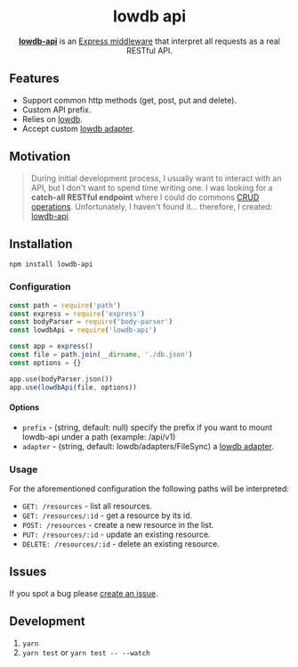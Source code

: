 <div align=center>
<h1>lowdb api</h1>
<p><a href="https://github.com/rmariuzzo/lowdb-api"><strong>lowdb-api</strong></a> is an <a href="http://expressjs.com/en/guide/using-middleware.html">Express middleware</a> that interpret all requests as a real RESTful API.</p>
</div>

## Features

 - Support common http methods (get, post, put and delete).
 - Custom API prefix.
 - Relies on [lowdb](https://github.com/typicode/lowdb).
 - Accept custom [lowdb adapter](https://github.com/typicode/lowdb#adapters-api).

## Motivation

> During initial development process, I usually want to interact with an API, but I don't want to spend time writing one. I was looking for a **catch-all RESTful endpoint** where I could do commons [CRUD operations](https://en.wikipedia.org/wiki/Create,_read,_update_and_delete). Unfortunately, I haven't found it... therefore, I created: [lowdb-api](https://github.com/rmariuzzo/lowdb-api).

## Installation

```
npm install lowdb-api
```

### Configuration

```js
const path = require('path')
const express = require('express')
const bodyParser = require('body-parser')
const lowdbApi = require('lowdb-api')

const app = express()
const file = path.join(__dirname, './db.json')
const options = {}

app.use(bodyParser.json())
app.use(lowdbApi(file, options))
```

#### Options

 - `prefix` - (string, default: null) specify the prefix if you want to mount lowdb-api under a path (example: /api/v1)
 - `adapter` - (string, default: lowdb/adapters/FileSync) a [lowdb adapter](https://github.com/typicode/lowdb#adapters-api).

### Usage

For the aforementioned configuration the following paths will be interpreted:

 - `GET: /resources` - list all resources.
 - `GET: /resources/:id` - get a resource by its id.
 - `POST: /resources` - create a new resource in the list.
 - `PUT: /resources/:id` - update an existing resource.
 - `DELETE: /resources/:id` - delete an existing resource.

## Issues

If you spot a bug please [create an issue](https://github.com/rmariuzzo/lowdb-api/issues/new).

## Development

 1. `yarn`
 2. `yarn test` or `yarn test -- --watch`

